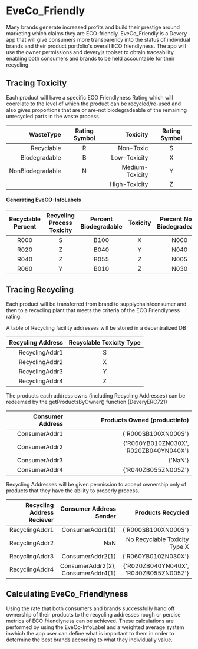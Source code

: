 # EveCo_Friendly


Many brands generate increased profits and build their prestige around marketing which claims they are ECO-friendly.
EveCo_Friendly is a Devery app that will give consumers more transparency into the status of individual brands and their product portfolio's overall ECO friendlyness. The app will use the owner permissions and deveryjs toolset to obtain traceability enabling both consumers and brands to be held accountable for their recycling.


## Tracing Toxicity
Each product will have a specific ECO Friendlyness Rating which will coorelate to the level of which the product can be recycled/re-used
and also gives proportions that are or are-not biodegradeable of the remaining unrecycled parts in the waste process.  

| WasteType | Rating Symbol | Toxicity | Rating Symbol | 
| -------------:|:-------------:| -------------:|:-------------:|
| Recyclable | R | Non-Toxic | S | 
| Biodegradable | B | Low-Toxicity | X | 
| NonBiodegradable | N | Medium-Toxicity | Y | 
| | | High-Toxicity | Z | 

#### Generating EveCO-InfoLabels

| Recyclable Percent | Recycling Process Toxicity | Percent Biodegradable | Toxicity |  Percent Non-Biodegradeable | Toxicity | EveCO-InfoLabels |
|:-------------:|:-------------:|:-------------:|:-------------:|:-------------:|:-------------:|:-------------:|
| R000 | S | B100 | X | N000 | S | R000SB100XN000S |
| R020 | Z | B040 | Y | N040 | X | R020ZB040YN040X |
| R040 | Z | B055 | Z | N005 | Z | R040ZB055ZN005Z |
| R060 | Y | B010 | Z | N030 | x | R060YB010ZN030X |

## Tracing Recycling 
Each product will be transferred from brand to supplychain/consumer and then to a recycling plant that meets the criteria of the ECO Friendlyness rating.

A table of Recycling facility addresses will be stored in a decentralized DB  

| Recycling Address | Recyclable Toxicity Type | 
| -------------:|:-------------:|
| RecyclingAddr1 | S |
| RecyclingAddr2 | X |
| RecyclingAddr3 | Y |
| RecyclingAddr4 | Z |

The products each address owns (including Recycling Addresses) can be redeemed by the getProductsByOwner() function (DeveryERC721)

| Consumer Address | Products Owned (productInfo)| 
| -------------:| -------------:|
| ConsumerAddr1 | {'R000SB100XN000S'} |
| ConsumerAddr2 | {'R060YB010ZN030X', 'R020ZB040YN040X'} |
| ConsumerAddr3 | {'NaN'} |
| ConsumerAddr4 | {'R040ZB055ZN005Z'} |

 Recycling Addresses will be given permission to accept ownership only of products that they have the ability to properly process.
 
| Recycling Address Reciever | Consumer Address Sender | Products Recycled |   
| -------------:| -------------:| -------------:|
| RecyclingAddr1 | ConsumerAddr1(1) | {'R000SB100XN000S'} |
| RecyclingAddr2 | NaN | No Recyclable Toxicity Type X |
| RecyclingAddr3 | ConsumerAddr2(1) | {'R060YB010ZN030X'} |
| RecyclingAddr4 | ConsumerAddr2(2), ConsumerAddr4(1) | {'R020ZB040YN040X', 'R040ZB055ZN005Z'} |


## Calculating EveCo_Friendlyness

Using the rate that both consumers and brands successfully hand off ownership of their products to the recycling addresses rough or percise metrics of ECO friendlyness can be achieved. These calculations are performed by using the EveCo-InfoLabel and a weighted average system inwhich the app user can define what is important to them in order to determine the best brands according to what they individually value. 
